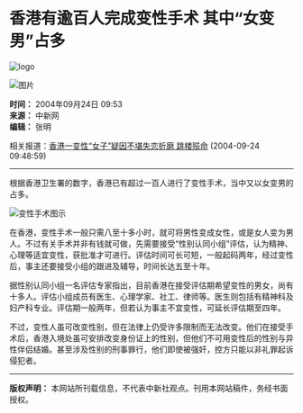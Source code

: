 # 香港有逾百人完成变性手术 其中“女变男”占多

![logo](http://www.chinanews.com.cn/fileftp/2004-09-13/_1095043413_zxlogo.gif)

![图片](http://shop.chinanews.com.cn/)

**时间：** 2004年09月24日 09:53  
**来源：** 中新网  
**编辑：** 张明

相关报道：[香港一变性“女子”疑因不堪失恋折磨 跳楼殒命](http://www.chinanews.com.cn/news/2004/2004-09-24/26/487608.shtml) (2004-09-24 09:48:59)

---

根据香港卫生署的数字，香港已有超过一百人进行了变性手术，当中又以女变男的占多。

![变性手术图示](http://shop.chinanews.com.cn/ad/_1091675428_in.jpg)

在香港，变性手术一般只需八至十多小时，就可将男性变成女性，或是女人变为男人。不过有关手术并非有钱就可做，先需要接受“性别认同小组”评估，认为精神、心理等适宜变性，获批准才可进行。评估时间可长可短，一般起码两年，经过变性后，事主还要接受小组的跟进及辅导，时间长达五至十年。

据性别认同小组一名评估专家指出，目前香港在接受评估期希望变性的男女，尚有十多人。评估小组成员有医生、心理学家、社工、律师等。医生则包括有精神科及妇产科专业。评估期一般两年，但若认为事主不宜变性，可延长评估期至四年。

不过，变性人虽可改变性别，但在法律上仍受许多限制而无法改变。他们在接受手术后，香港入境处虽可安排改变身份证上的性别，但他们不可用变性后的性别与异性伴侣结婚。甚至涉及性别的刑事罪行，他们即使被强奸，控方只能以非礼罪起诉侵犯者。

---

**版权声明：** 本网站所刊载信息，不代表中新社观点。刊用本网站稿件，务经书面授权。
<!-- tcd_original_link https://www.chinanews.com/news/2004/2004-09-24/26/487612.shtml -->
